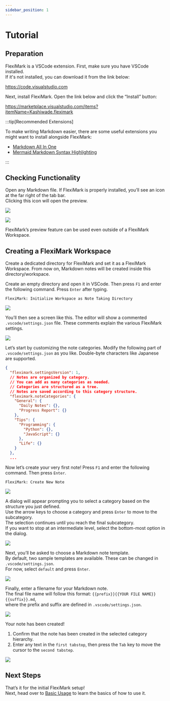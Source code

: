 ```yaml
---
sidebar_position: 1
---
```


# Tutorial

## Preparation

FlexiMark is a VSCode extension. First, make sure you have VSCode installed.  
If it's not installed, you can download it from the link below:

https://code.visualstudio.com

Next, install FlexiMark. Open the link below and click the “Install” button:

https://marketplace.visualstudio.com/items?itemName=Kashiwade.fleximark

:::tip[Recommended Extensions]

To make writing Markdown easier, there are some useful extensions you might want to install alongside FlexiMark:

- [Markdown All In One](https://marketplace.visualstudio.com/items?itemName=yzhang.markdown-all-in-one)
- [Mermaid Markdown Syntax Highlighting](https://marketplace.visualstudio.com/items?itemName=bpruitt-goddard.mermaid-markdown-syntax-highlighting)

:::

## Checking Functionality

Open any Markdown file. If FlexiMark is properly installed, you’ll see an icon at the far right of the tab bar.  
Clicking this icon will open the preview.

![](img/tutorial/00_preview-icon.webp)

![](img/tutorial/01_preview-icon-click-result.webp)

FlexiMark’s preview feature can be used even outside of a FlexiMark Workspace.

## Creating a FlexiMark Workspace

Create a dedicated directory for FlexiMark and set it as a FlexiMark Workspace. From now on, Markdown notes will be created inside this directory/workspace.

Create an empty directory and open it in VSCode. Then press `F1` and enter the following command. Press `Enter` after typing.

```plaintext
FlexiMark: Initialize Workspace as Note Taking Directory
```
![](img/tutorial/02_prompt_initialize_command.webp)

You’ll then see a screen like this. The editor will show a commented `.vscode/settings.json` file. These comments explain the various FlexiMark settings.

![](img/tutorial/03_workspace_initialized.webp)

Let’s start by customizing the note categories. Modify the following part of `.vscode/settings.json` as you like. Double-byte characters like Japanese are supported.

```json title=".vscode/settings.json" {8-18}
{
  "fleximark.settingsVersion": 1,
  // Notes are organized by category.
  // You can add as many categories as needed.
  // Categories are structured as a tree.
  // Notes are saved according to this category structure.
  "fleximark.noteCategories": {
    "General": {
      "Daily Notes": {},
      "Progress Report": {}
    },
    "Tips": {
      "Programming": {
        "Python": {},
        "JavaScript": {}
      },
      "Life": {}
    }
  },
  ...
```

Now let’s create your very first note! Press `F1` and enter the following command. Then press `Enter`.

```plaintext
FlexiMark: Create New Note
```
![](img/tutorial/04_create_first_note.webp)

A dialog will appear prompting you to select a category based on the structure you just defined.  
Use the arrow keys to choose a category and press `Enter` to move to the subcategory.  
The selection continues until you reach the final subcategory.  
If you want to stop at an intermediate level, select the bottom-most option in the dialog.

![](img/tutorial/05_choose_category.webp)

Next, you’ll be asked to choose a Markdown note template.  
By default, two sample templates are available. These can be changed in `.vscode/settings.json`.  
For now, select `default` and press `Enter`.

![](img/tutorial/06_choose_template.webp)

Finally, enter a filename for your Markdown note.  
The final file name will follow this format: `{{prefix}}{{YOUR FILE NAME}}{{suffix}}.md`,  
where the prefix and suffix are defined in `.vscode/settings.json`.

![](img/tutorial/07_input_filename.webp)

Your note has been created!  
1. Confirm that the note has been created in the selected category hierarchy.  
2. Enter any text in the `first tabstop`, then press the `Tab` key to move the cursor to the `second tabstep`.

![](img/tutorial/08_note_created.webp)

## Next Steps

That’s it for the initial FlexiMark setup!  
Next, head over to [Basic Usage](/docs/category/basic-usage) to learn the basics of how to use it.